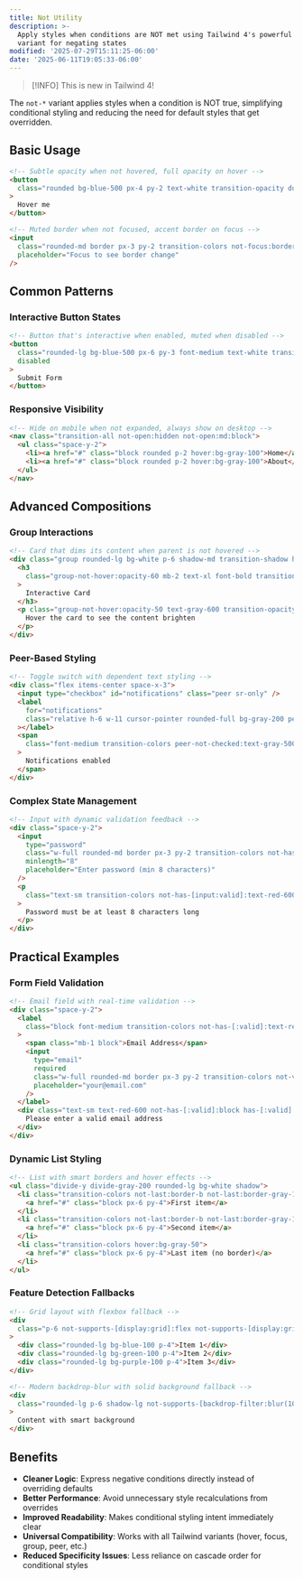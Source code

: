 ```yaml
---
title: Not Utility
description: >-
  Apply styles when conditions are NOT met using Tailwind 4's powerful not-*
  variant for negating states
modified: '2025-07-29T15:11:25-06:00'
date: '2025-06-11T19:05:33-06:00'
---
```


> [!INFO] This is new in Tailwind 4!

The `not-*` variant applies styles when a condition is NOT true, simplifying conditional styling and reducing the need for default styles that get overridden.

## Basic Usage

```html tailwind
<!-- Subtle opacity when not hovered, full opacity on hover -->
<button
  class="rounded bg-blue-500 px-4 py-2 text-white transition-opacity duration-200 not-hover:opacity-80 hover:opacity-100"
>
  Hover me
</button>

<!-- Muted border when not focused, accent border on focus -->
<input
  class="rounded-md border px-3 py-2 transition-colors not-focus:border-gray-200 focus:border-blue-400 focus:ring-2 focus:ring-blue-100"
  placeholder="Focus to see border change"
/>
```

## Common Patterns

### Interactive Button States

```html tailwind
<!-- Button that's interactive when enabled, muted when disabled -->
<button
  class="rounded-lg bg-blue-500 px-6 py-3 font-medium text-white transition-all not-disabled:cursor-pointer not-disabled:hover:bg-blue-600 not-disabled:active:bg-blue-700 disabled:cursor-not-allowed disabled:opacity-40"
  disabled
>
  Submit Form
</button>
```

### Responsive Visibility

```html tailwind
<!-- Hide on mobile when not expanded, always show on desktop -->
<nav class="transition-all not-open:hidden not-open:md:block">
  <ul class="space-y-2">
    <li><a href="#" class="block rounded p-2 hover:bg-gray-100">Home</a></li>
    <li><a href="#" class="block rounded p-2 hover:bg-gray-100">About</a></li>
  </ul>
</nav>
```

## Advanced Compositions

### Group Interactions

```html tailwind
<!-- Card that dims its content when parent is not hovered -->
<div class="group rounded-lg bg-white p-6 shadow-md transition-shadow hover:shadow-lg">
  <h3
    class="group-not-hover:opacity-60 mb-2 text-xl font-bold transition-opacity group-hover:opacity-100"
  >
    Interactive Card
  </h3>
  <p class="group-not-hover:opacity-50 text-gray-600 transition-opacity group-hover:opacity-100">
    Hover the card to see the content brighten
  </p>
</div>
```

### Peer-Based Styling

```html tailwind
<!-- Toggle switch with dependent text styling -->
<div class="flex items-center space-x-3">
  <input type="checkbox" id="notifications" class="peer sr-only" />
  <label
    for="notifications"
    class="relative h-6 w-11 cursor-pointer rounded-full bg-gray-200 peer-checked:bg-blue-600 before:absolute before:top-0.5 before:left-0.5 before:h-5 before:w-5 before:rounded-full before:bg-white before:transition-transform peer-checked:before:translate-x-5"
  ></label>
  <span
    class="font-medium transition-colors peer-not-checked:text-gray-500 peer-checked:text-blue-600"
  >
    Notifications enabled
  </span>
</div>
```

### Complex State Management

```html tailwind
<!-- Input with dynamic validation feedback -->
<div class="space-y-2">
  <input
    type="password"
    class="w-full rounded-md border px-3 py-2 transition-colors not-has-[:valid]:border-red-300 not-has-[:valid]:focus:ring-red-100 has-[:valid]:border-green-300 has-[:valid]:focus:ring-green-100"
    minlength="8"
    placeholder="Enter password (min 8 characters)"
  />
  <p
    class="text-sm transition-colors not-has-[input:valid]:text-red-600 has-[input:valid]:text-green-600"
  >
    Password must be at least 8 characters long
  </p>
</div>
```

## Practical Examples

### Form Field Validation

```html tailwind
<!-- Email field with real-time validation -->
<div class="space-y-2">
  <label
    class="block font-medium transition-colors not-has-[:valid]:text-red-700 has-[:valid]:text-green-700"
  >
    <span class="mb-1 block">Email Address</span>
    <input
      type="email"
      required
      class="w-full rounded-md border px-3 py-2 transition-colors not-valid:border-red-300 valid:border-green-300 not-valid:focus:ring-red-100 valid:focus:ring-green-100"
      placeholder="your@email.com"
    />
  </label>
  <div class="text-sm text-red-600 not-has-[:valid]:block has-[:valid]:hidden">
    Please enter a valid email address
  </div>
</div>
```

### Dynamic List Styling

```html tailwind
<!-- List with smart borders and hover effects -->
<ul class="divide-y divide-gray-200 rounded-lg bg-white shadow">
  <li class="transition-colors not-last:border-b not-last:border-gray-100 hover:bg-gray-50">
    <a href="#" class="block px-6 py-4">First item</a>
  </li>
  <li class="transition-colors not-last:border-b not-last:border-gray-100 hover:bg-gray-50">
    <a href="#" class="block px-6 py-4">Second item</a>
  </li>
  <li class="transition-colors hover:bg-gray-50">
    <a href="#" class="block px-6 py-4">Last item (no border)</a>
  </li>
</ul>
```

### Feature Detection Fallbacks

```html tailwind
<!-- Grid layout with flexbox fallback -->
<div
  class="p-6 not-supports-[display:grid]:flex not-supports-[display:grid]:flex-wrap not-supports-[display:grid]:gap-4 supports-[display:grid]:grid supports-[display:grid]:grid-cols-3 supports-[display:grid]:gap-6"
>
  <div class="rounded-lg bg-blue-100 p-4">Item 1</div>
  <div class="rounded-lg bg-green-100 p-4">Item 2</div>
  <div class="rounded-lg bg-purple-100 p-4">Item 3</div>
</div>

<!-- Modern backdrop-blur with solid background fallback -->
<div
  class="rounded-lg p-6 shadow-lg not-supports-[backdrop-filter:blur(10px)]:border not-supports-[backdrop-filter:blur(10px)]:bg-white supports-[backdrop-filter:blur(10px)]:bg-white/80 supports-[backdrop-filter:blur(10px)]:backdrop-blur-lg"
>
  Content with smart background
</div>
```

## Benefits

- **Cleaner Logic**: Express negative conditions directly instead of overriding defaults
- **Better Performance**: Avoid unnecessary style recalculations from overrides
- **Improved Readability**: Makes conditional styling intent immediately clear
- **Universal Compatibility**: Works with all Tailwind variants (hover, focus, group, peer, etc.)
- **Reduced Specificity Issues**: Less reliance on cascade order for conditional styles
